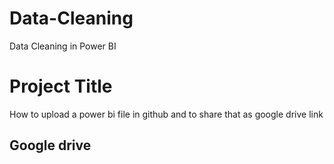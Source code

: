 # Data-Cleaning
Data Cleaning in Power BI
# Project Title

How to upload a power bi file in github and to share that as google drive link

## Google drive
